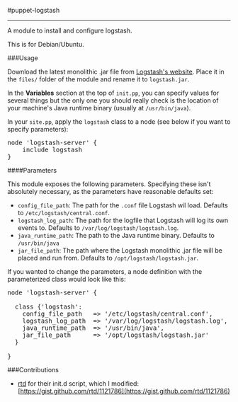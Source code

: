 #puppet-logstash
- - - 

A module to install and configure logstash.

This is for Debian/Ubuntu.

###Usage

Download the latest monolithic .jar file from [Logstash's website](http://logstash.net/). Place it in the `files/` folder of the module and rename it to `logstash.jar`.

In the **Variables** section at the top of `init.pp`, you can specify values for several things but the only one you should really check is the location of your machine's Java runtime binary (usually at `/usr/bin/java`). 

In your `site.pp`, apply the `logstash` class to a node (see below if you want to specify parameters):

<pre>
node 'logstash-server' {
    include logstash
}
</pre>

####Parameters

This module exposes the following parameters. Specifying these isn't absolutely necessary, as the parameters have reasonable defaults set:


* `config_file_path`: The path for the `.conf` file Logstash wil load. Defaults to `/etc/logstash/central.conf`.
* `logstash_log_path`: The path for the logfile that Logstash will log its own events to. Defaults to `/var/log/logstash/logstash.log`.
* `java_runtime_path`: The path to the Java runtime binary. Defaults to `/usr/bin/java`
* `jar_file_path`: The path where the Logstash monolithic .jar file will be placed and run from. Defaults to `/opt/logstash/logstash.jar`.

If you wanted to change the parameters, a node definition with the parameterized class would look like this:

<pre>
node 'logstash-server' {

  class {'logstash':
    config_file_path   => '/etc/logstash/central.conf',
    logstash_log_path  => '/var/log/logstash/logstash.log',
    java_runtime_path  => '/usr/bin/java',
    jar_file_path      => '/opt/logstash/logstash.jar'
  }

}
</pre> 


###Contributions


* [rtd](https://github.com/rtd) for their init.d script, which I modified: [https://gist.github.com/rtd/1121786](https://gist.github.com/rtd/1121786)


